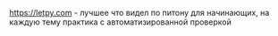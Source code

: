 https://letpy.com - лучшее что видел по питону для начинающих, на каждую тему практика с автоматизированной проверкой
